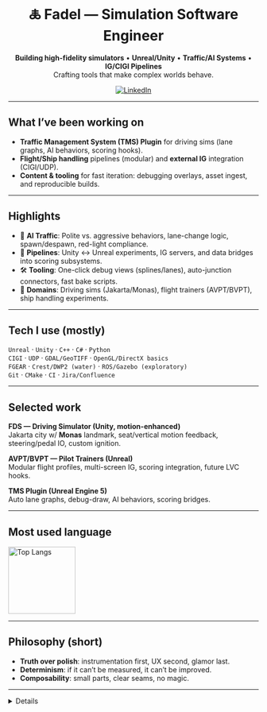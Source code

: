 <div align="center">

# 🜏 Fadel — Simulation Software Engineer

**Building high-fidelity simulators** • **Unreal/Unity** • **Traffic/AI Systems** • **IG/CIGI Pipelines**  
Crafting tools that make complex worlds behave.

[![LinkedIn](https://img.shields.io/badge/LinkedIn-Connect-0A66C2?logo=linkedin&logoColor=white)](https://www.linkedin.com/in/fadel-achmad-assegaf)

</div>

---

## What I’ve been working on
- **Traffic Management System (TMS) Plugin** for driving sims (lane graphs, AI behaviors, scoring hooks).
- **Flight/Ship handling** pipelines (modular) and **external IG** integration (CIGI/UDP).
- **Content & tooling** for fast iteration: debugging overlays, asset ingest, and reproducible builds.

---

## Highlights
- 🧠 **AI Traffic**: Polite vs. aggressive behaviors, lane-change logic, spawn/despawn, red-light compliance.  
- 🧭 **Pipelines**: Unity ↔ Unreal experiments, IG servers, and data bridges into scoring subsystems.  
- 🛠️ **Tooling**: One-click debug views (splines/lanes), auto-junction connectors, fast bake scripts.  
- 🌊 **Domains**: Driving sims (Jakarta/Monas), flight trainers (AVPT/BVPT), ship handling experiments.

---

## Tech I use (mostly)
`Unreal` · `Unity` · `C++` · `C#` · `Python`  
`CIGI` · `UDP` · `GDAL/GeoTIFF` · `OpenGL/DirectX basics`  
`FGEAR` · `Crest/DWP2 (water)` · `ROS/Gazebo (exploratory)`  
`Git` · `CMake` · `CI` · `Jira/Confluence`

---

## Selected work

**FDS — Driving Simulator (Unity, motion-enhanced)**  
Jakarta city w/ **Monas** landmark, seat/vertical motion feedback, steering/pedal IO, custom ignition.  

**AVPT/BVPT — Pilot Trainers (Unreal)**  
Modular flight profiles, multi-screen IG, scoring integration, future LVC hooks.  

**TMS Plugin (Unreal Engine 5)**  
Auto lane graphs, debug-draw, AI behaviors, scoring bridges.  

---

## Most used language
<img alt="Top Langs" src="https://github-readme-stats.vercel.app/api/top-langs/?username=fadel-segaf-developer&layout=compact" height="135" />

---

## Philosophy (short)
- **Truth over polish**: instrumentation first, UX second, glamor last.
- **Determinism**: if it can’t be measured, it can’t be improved.
- **Composability**: small parts, clear seams, no magic.

---

<details>
<details>
<summary><b>How I work</b> (click)</summary>

- **Think before code.** I assess the size of every task first — if the architecture isn’t built yet, I design it.  
  Scalability, modularity, and clarity always come first. Professional architecture means others can extend it without pain.  

- **Debug by narrowing, not panicking.** Bugs are normal; I isolate piece by piece until the culprit shows.  
  If it’s messy, I’ll use AI — it’s a partner, not a crutch. When it gets stuck, we collaborate and push through.  

- **Commit philosophy.** I prefer *polished drops* over tiny commits. Incremental when needed, but commits should represent a state of completion, not noise.  

- **Documentation as infrastructure.** I built a **Topology Visualizer** to map high-to-low-level connections — every module, class, and dependency.  
  Documentation isn’t just for others; it’s a mirror of the architecture itself. Doxygen + AI + topology visualization = living system docs.  

- **Architecture rules.** Modular, scalable, plug-and-play. No hard dependencies.  
  Naming doesn’t matter as much as *clarity*. Comments do.  
  Detailed comments feed Doxygen, AI assistants, and future devs.  

- **Tool-driven debugging.** When in doubt: clean the `Binaries`, `Intermediate`, and `Saved` folders, regenerate `.sln`, rebuild fresh.  
  There’s even a `.bat` for it — efficiency over ritual.  

- **Team philosophy.** Everyone here’s trying to do something exceptional.  
  “Professional” means we care about architecture, readability, and growth.  
  If you build to *expand* and not just *finish*, that’s a green flag.  

- **Definition of done.** Merged to main. Tested. Working. No ambiguity.  

> **Quote:** “Measure the architecture, understand the topology — *then* start the development.”
</details>

---

## Contact
- 📬 Reach out via **Issues/Discussions** here on GitHub.
- 💼 Business inquiries: fadelsegaf.developer@gmail.com

---

<div align="center">
<sub>“We forge meaning — not to escape truth, but to crown it.”</sub><br/>
<sub>© Fadel • FRYS </sub>
</div>
